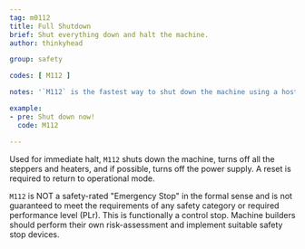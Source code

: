 ```yaml
---
tag: m0112
title: Full Shutdown
brief: Shut everything down and halt the machine.
author: thinkyhead

group: safety

codes: [ M112 ]

notes: '`M112` is the fastest way to shut down the machine using a host, but it may need to wait for a space to open up in the command queue. Enable `EMERGENCY_PARSER` for an instantaneous `M112` command.'

example:
- pre: Shut down now!
  code: M112

---
```


Used for immediate halt, `M112` shuts down the machine, turns off all the steppers and heaters, and if possible, turns off the power supply. A reset is required to return to operational mode.

`M112` is NOT a safety-rated "Emergency Stop" in the formal sense and is not guaranteed to meet the requirements of any safety category or required performance level (PLr). This is functionally a control stop. Machine builders should perform their own risk-assessment and implement suitable safety stop devices.
